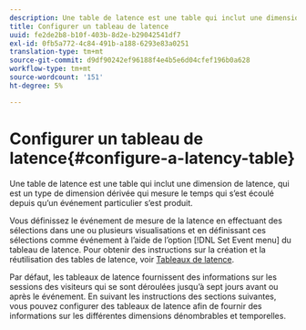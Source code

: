 ```yaml
---
description: Une table de latence est une table qui inclut une dimension de latence, qui est un type de dimension dérivée qui mesure le temps qui s’est écoulé depuis qu’un événement particulier s’est produit.
title: Configurer un tableau de latence
uuid: fe2de2b8-b10f-403b-8d2e-b29042541df7
exl-id: 0fb5a772-4c84-491b-a188-6293e83a0251
translation-type: tm+mt
source-git-commit: d9df90242ef96188f4e4b5e6d04cfef196b0a628
workflow-type: tm+mt
source-wordcount: '151'
ht-degree: 5%

---
```


# Configurer un tableau de latence{#configure-a-latency-table}

Une table de latence est une table qui inclut une dimension de latence, qui est un type de dimension dérivée qui mesure le temps qui s’est écoulé depuis qu’un événement particulier s’est produit.

Vous définissez le événement de mesure de la latence en effectuant des sélections dans une ou plusieurs visualisations et en définissant ces sélections comme événement à l’aide de l’option [!DNL Set Event menu] du tableau de latence. Pour obtenir des instructions sur la création et la réutilisation des tables de latence, voir [Tableaux de latence](../../../../home/c-get-started/c-analysis-vis/c-lat-tbls.md#concept-7c7339e257ff4727afdda8e692bbba44).

Par défaut, les tableaux de latence fournissent des informations sur les sessions des visiteurs qui se sont déroulées jusqu’à sept jours avant ou après le événement. En suivant les instructions des sections suivantes, vous pouvez configurer des tableaux de latence afin de fournir des informations sur les différentes dimensions dénombrables et temporelles.
